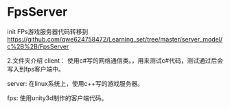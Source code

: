 # FpsServer
init
FPs游戏服务器代码转移到
https://github.com/qwe624758472/Learning_set/tree/master/server_model/c%2B%2B/FpsServer



2.文件夹介绍
client：
    使用c#写的网络通信类。，用来测试c#代码，测试通过后会写入到fps客户端中。


server:
    在linux系统上，使用c++写的游戏服务器。


fps:
    使用unity3d制作的客户端代码。
